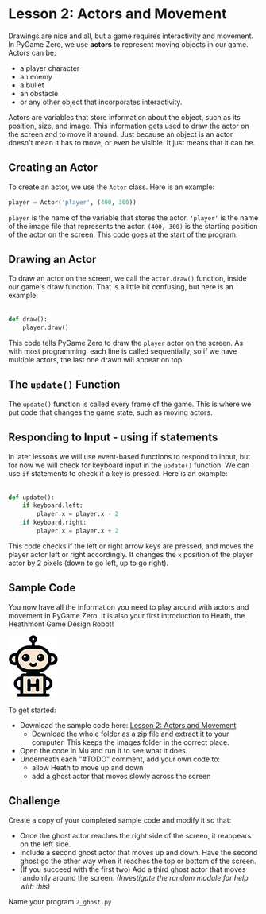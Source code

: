 # Lesson 2: Actors and Movement

Drawings are nice and all, but a game requires interactivity and movement. In PyGame Zero, we use **actors** to represent moving objects in our game. Actors can be:

- a player character
- an enemy
- a bullet
- an obstacle
- or any other object that incorporates interactivity.

Actors are variables that store information about the object, such as its position, size, and image. This information gets used to draw the actor on the screen and to move it around. Just because an object is an actor doesn't mean it has to move, or even be visible. It just means that it can be.

## Creating an Actor

To create an actor, we use the `Actor` class. Here is an example:

```python
player = Actor('player', (400, 300))
```

`player` is the name of the variable that stores the actor. `'player'` is the name of the image file that represents the actor. `(400, 300)` is the starting position of the actor on the screen. This code goes at the start of the program.

## Drawing an Actor

To draw an actor on the screen, we call the `actor.draw()` function, inside our game's draw function. That is a little bit confusing, but here is an example:

```python

def draw():
    player.draw()
```

This code tells PyGame Zero to draw the `player` actor on the screen. As with most programming, each line is called sequentially, so if we have multiple actors, the last one drawn will appear on top.

## The `update()` Function

The `update()` function is called every frame of the game. This is where we put code that changes the game state, such as moving actors.

## Responding to Input - using if statements

In later lessons we will use event-based functions to respond to input, but for now we will check for keyboard input in the `update()` function. We can use `if` statements to check if a key is pressed. Here is an example:

```python

def update():
    if keyboard.left:
        player.x = player.x - 2
    if keyboard.right:
        player.x = player.x + 2
```

This code checks if the left or right arrow keys are pressed, and moves the player actor left or right accordingly. It changes the `x` position of the player actor by 2 pixels (down to go left, up to go right).

## Sample Code

You now have all the information you need to play around with actors and movement in PyGame Zero. It is also your first introduction to Heath, the Heathmont Game Design Robot!

![Heath](/assets/images/heath.png)

To get started:

- Download the sample code here: [Lesson 2: Actors and Movement](https://github.com/HeathmontGameDesign/LearningPGZ/tree/main/2_Actors_and_Movement)
  - Download the whole folder as a zip file and extract it to your computer. This keeps the images folder in the correct place.
- Open the code in Mu and run it to see what it does.
- Underneath each "#TODO" comment, add your own code to:
  - allow Heath to move up and down
  - add a ghost actor that moves slowly across the screen

## Challenge

Create a copy of your completed sample code and modify it so that:

- Once the ghost actor reaches the right side of the screen, it reappears on the left side.
- Include a second ghost actor that moves up and down. Have the second ghost go the other way when it reaches the top or bottom of the screen.
- (If you succeed with the first two) Add a third ghost actor that moves randomly around the screen. *(Investigate the random module for help with this)*

Name your program `2_ghost.py`
